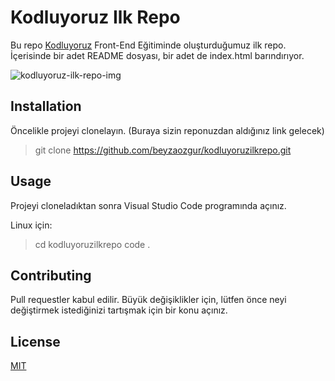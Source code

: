 # Kodluyoruz Ilk Repo

Bu repo [Kodluyoruz](https://www.kodluyoruz.org/) Front-End Eğitiminde oluşturduğumuz ilk repo. İçerisinde bir adet README dosyası, bir adet de index.html barındırıyor.

![kodluyoruz-ilk-repo-img](C:\Users\Beyza\kodluyoruzilkrepo\img\kodluyoruz-ilk-repo.png)

## Installation
Öncelikle projeyi clonelayın. (Buraya sizin reponuzdan aldığınız link gelecek)
>git clone https://github.com/beyzaozgur/kodluyoruzilkrepo.git

## Usage
Projeyi cloneladıktan sonra Visual Studio Code programında açınız.

Linux için:

>cd kodluyoruzilkrepo
code .

## Contributing
Pull requestler kabul edilir. Büyük değişiklikler için, lütfen önce neyi değiştirmek istediğinizi tartışmak için bir konu açınız.

## License
[MIT](https://choosealicense.com/licenses/mit/)

